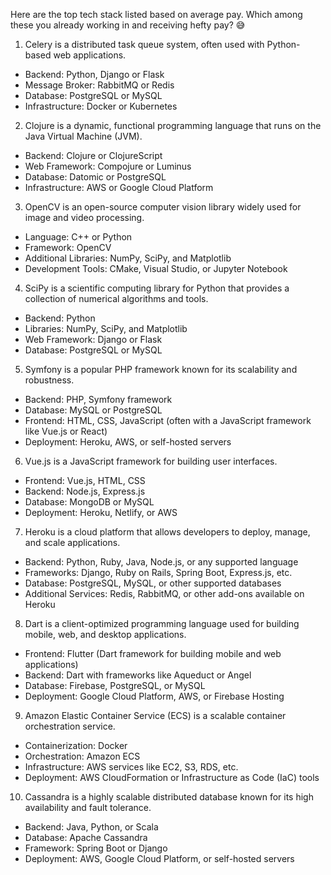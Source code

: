 Here are the top tech stack listed based on average pay. Which among these you already working in and receiving hefty pay? 😅

1. Celery is a distributed task queue system, often used with Python-based web applications.
  - Backend: Python, Django or Flask
  - Message Broker: RabbitMQ or Redis
  - Database: PostgreSQL or MySQL
  - Infrastructure: Docker or Kubernetes

2. Clojure is a dynamic, functional programming language that runs on the Java Virtual Machine (JVM).
  - Backend: Clojure or ClojureScript
  - Web Framework: Compojure or Luminus
  - Database: Datomic or PostgreSQL
  - Infrastructure: AWS or Google Cloud Platform

3. OpenCV is an open-source computer vision library widely used for image and video processing.
  - Language: C++ or Python
  - Framework: OpenCV
  - Additional Libraries: NumPy, SciPy, and Matplotlib
  - Development Tools: CMake, Visual Studio, or Jupyter Notebook

4. SciPy is a scientific computing library for Python that provides a collection of numerical algorithms and tools.
  - Backend: Python
  - Libraries: NumPy, SciPy, and Matplotlib
  - Web Framework: Django or Flask
  - Database: PostgreSQL or MySQL

5. Symfony is a popular PHP framework known for its scalability and robustness.
  - Backend: PHP, Symfony framework
  - Database: MySQL or PostgreSQL
  - Frontend: HTML, CSS, JavaScript (often with a JavaScript framework like Vue.js or React)
  - Deployment: Heroku, AWS, or self-hosted servers

6. Vue.js is a JavaScript framework for building user interfaces.
  - Frontend: Vue.js, HTML, CSS
  - Backend: Node.js, Express.js
  - Database: MongoDB or MySQL
  - Deployment: Heroku, Netlify, or AWS

7. Heroku is a cloud platform that allows developers to deploy, manage, and scale applications.
  - Backend: Python, Ruby, Java, Node.js, or any supported language
  - Frameworks: Django, Ruby on Rails, Spring Boot, Express.js, etc.
  - Database: PostgreSQL, MySQL, or other supported databases
  - Additional Services: Redis, RabbitMQ, or other add-ons available on Heroku

8. Dart is a client-optimized programming language used for building mobile, web, and desktop applications.
  - Frontend: Flutter (Dart framework for building mobile and web applications)
  - Backend: Dart with frameworks like Aqueduct or Angel
  - Database: Firebase, PostgreSQL, or MySQL
  - Deployment: Google Cloud Platform, AWS, or Firebase Hosting

9. Amazon Elastic Container Service (ECS) is a scalable container orchestration service.
  - Containerization: Docker
  - Orchestration: Amazon ECS
  - Infrastructure: AWS services like EC2, S3, RDS, etc.
  - Deployment: AWS CloudFormation or Infrastructure as Code (IaC) tools

10. Cassandra is a highly scalable distributed database known for its high availability and fault tolerance.
  - Backend: Java, Python, or Scala
  - Database: Apache Cassandra
  - Framework: Spring Boot or Django
  - Deployment: AWS, Google Cloud Platform, or self-hosted servers

